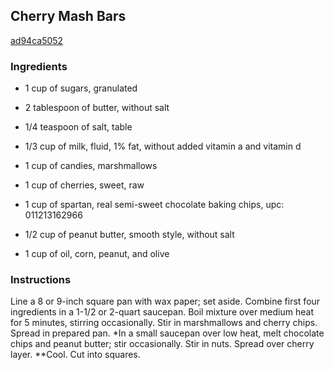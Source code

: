 ## Cherry Mash Bars

[ad94ca5052](http://online-cookbook.com/goto/cook/rpage/000B4D)

### Ingredients

 - 1 cup of sugars, granulated

 - 2 tablespoon of butter, without salt

 - 1/4 teaspoon of salt, table

 - 1/3 cup of milk, fluid, 1% fat, without added vitamin a and vitamin d

 - 1 cup of candies, marshmallows

 - 1 cup of cherries, sweet, raw

 - 1 cup of spartan, real semi-sweet chocolate baking chips, upc: 011213162966

 - 1/2 cup of peanut butter, smooth style, without salt

 - 1 cup of oil, corn, peanut, and olive

### Instructions

Line a 8 or 9-inch square pan with wax paper; set aside. Combine first four ingredients in a 1-1/2 or 2-quart saucepan. Boil mixture over medium heat for 5 minutes, stirring occasionally. Stir in marshmallows and cherry chips. Spread in prepared pan. *In a small saucepan over low heat, melt chocolate chips and peanut butter; stir occasionally. Stir in nuts. Spread over cherry layer. **Cool. Cut into squares.